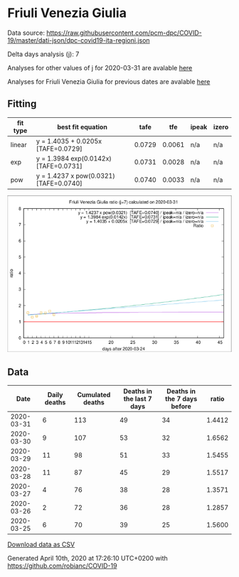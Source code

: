 # Friuli Venezia Giulia

Data source: https://raw.githubusercontent.com/pcm-dpc/COVID-19/master/dati-json/dpc-covid19-ita-regioni.json

Delta days analysis (j): 7

Analyses for other values of j for 2020-03-31 are avalable [here](../README.md)

Analyses for Friuli Venezia Giulia for previous dates are avalable [here](../../README.md)

## Fitting 
|fit type|best fit equation|tafe|tfe|ipeak|izero|
|-------|-----|--------|------|---|---|
|linear|y = 1.4035 + 0.0205x  [TAFE=0.0729]|0.0729|0.0061|n/a|n/a|
|exp|y = 1.3984 exp(0.0142x)  [TAFE=0.0731]|0.0731|0.0028|n/a|n/a|
|pow|y = 1.4237 x pow(0.0321)  [TAFE=0.0740]|0.0740|0.0033|n/a|n/a|

![Plot](COVID-19_friuli_venezia_giulia_j7_2020-03-31.png)

## Data
|Date|Daily deaths|Cumulated deaths|Deaths in the last 7 days|Deaths in the 7 days before|ratio|
|----|----------|-----------|-------|--------------------|-----|
|2020-03-31|6|113|49|34|1.4412|
|2020-03-30|9|107|53|32|1.6562|
|2020-03-29|11|98|51|33|1.5455|
|2020-03-28|11|87|45|29|1.5517|
|2020-03-27|4|76|38|28|1.3571|
|2020-03-26|2|72|36|28|1.2857|
|2020-03-25|6|70|39|25|1.5600|

[Download data as CSV](COVID-19_friuli_venezia_giulia_j7_2020-03-31.csv)

Generated April 10th, 2020 at 17:26:10 UTC+0200 with https://github.com/robianc/COVID-19
